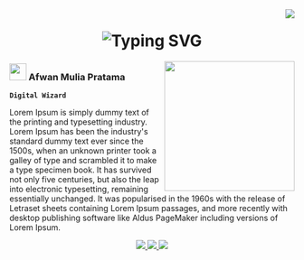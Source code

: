 <img align="right" src="https://visitor-badge.laobi.icu/badge?page_id=Afwann.Afwann" />

<h1 align="center">
    <img src="https://readme-typing-svg.herokuapp.com?font=Tiny5&size=35&duration=3000&color=33FF00&center=true&vCenter=true&random=false&width=700&lines=~%24+echo+'Welcome%2C+Adventurer+!+%E2%9A%94+';~%24+sudo+pacman+-Syu+git-adv;~%24+usr%2Fbin%2Fgit-adv;~%24+%5B+%E2%96%88%E2%96%88%E2%96%88%E2%96%88%E2%96%88%E2%96%88%E2%96%88%E2%96%88%E2%96%88%E2%96%88+%5D+100%25;~%24+'Initiating+Quests%3A+Open+Source+Project';~%24+'Let+the+Adventure+Begin...!+%E2%9A%94'" alt="Typing SVG" /></a>
</h1>

<img align='right' src="https://i.pinimg.com/originals/c5/92/c4/c592c4100ca142adf43286b93dbfa293.gif" width="230">

### <img src="https://i.pinimg.com/originals/9c/6d/a8/9c6da87a758a7e919f54e564d9930bbe.gif" width="30"> Afwan Mulia Pratama 

**``Digital Wizard``**

Lorem Ipsum is simply dummy text of the printing and typesetting industry. Lorem Ipsum has been the industry's standard dummy text ever since the 1500s, when an unknown printer took a galley of type and scrambled it to make a type specimen book. It has survived not only five centuries, but also the leap into electronic typesetting, remaining essentially unchanged. It was popularised in the 1960s with the release of Letraset sheets containing Lorem Ipsum passages, and more recently with desktop publishing software like Aldus PageMaker including versions of Lorem Ipsum.

<div align="center"> 
    <a href="mailto:pedro.sales.muniz@gmail.com" target="_blank">
        <img src="https://img.shields.io/badge/Gmail-333333?style=for-the-badge&logo=gmail&logoColor=red" />
    </a>
    <a href="https://linkedin.com/in/pedro-sales-muniz" target="_blank">
        <img src="https://img.shields.io/badge/LinkedIn-0077B5?style=for-the-badge&logo=linkedin&logoColor=white" target="_blank" />
    </a>
    <a href="https://salesp07.github.io" target="_blank">
         <img src="https://img.shields.io/badge/Medium-12100E?style=for-the-badge&logo=medium&logoColor=white" target="_blank" /> <!-- sqlite, safari, google-chrome are other good icon options -->
    </a>
</div>


